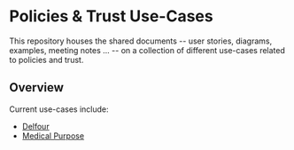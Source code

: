 
# Policies & Trust Use-Cases

This repository houses the shared documents -- user stories, diagrams, examples, meeting notes ... -- on a collection of different use-cases related to policies and trust.

## Overview

Current use-cases include:

  - [Delfour](delfour)
  - [Medical Purpose](./medical_purpose/)

